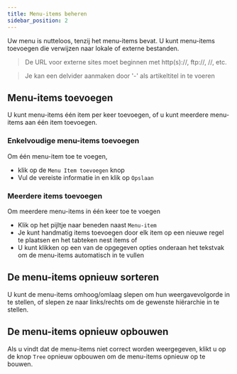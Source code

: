 ```yaml
---
title: Menu-items beheren
sidebar_position: 2
---
```


Uw menu is nutteloos, tenzij het menu-items bevat. U kunt menu-items toevoegen die verwijzen naar lokale of externe bestanden.

> De URL voor externe sites moet beginnen met http(s)://, ftp://, //, etc.

> Je kan een delvider aanmaken door '-' als artikeltitel in te voeren

## Menu-items toevoegen
U kunt menu-items één item per keer toevoegen, of u kunt meerdere menu-items aan één item toevoegen.

### Enkelvoudige menu-items toevoegen
Om één menu-item toe te voegen,
* klik op de `Menu Item toevoegen` knop
* Vul de vereiste informatie in en klik op `Opslaan`

### Meerdere items toevoegen
Om meerdere menu-items in één keer toe te voegen
* Klik op het pijltje naar beneden naast `Menu-item`
* Je kunt handmatig items toevoegen door elk item op een nieuwe regel te plaatsen en het tabteken nest items of
* U kunt klikken op een van de opgegeven opties onderaan het tekstvak om de menu-items automatisch in te vullen

## De menu-items opnieuw sorteren
U kunt de menu-items omhoog/omlaag slepen om hun weergavevolgorde in te stellen, of slepen ze naar links/rechts om de gewenste hiërarchie in te stellen.

## De menu-items opnieuw opbouwen
Als u vindt dat de menu-items niet correct worden weergegeven, klikt u op de knop `Tree` opnieuw opbouwen om de menu-items opnieuw op te bouwen.
